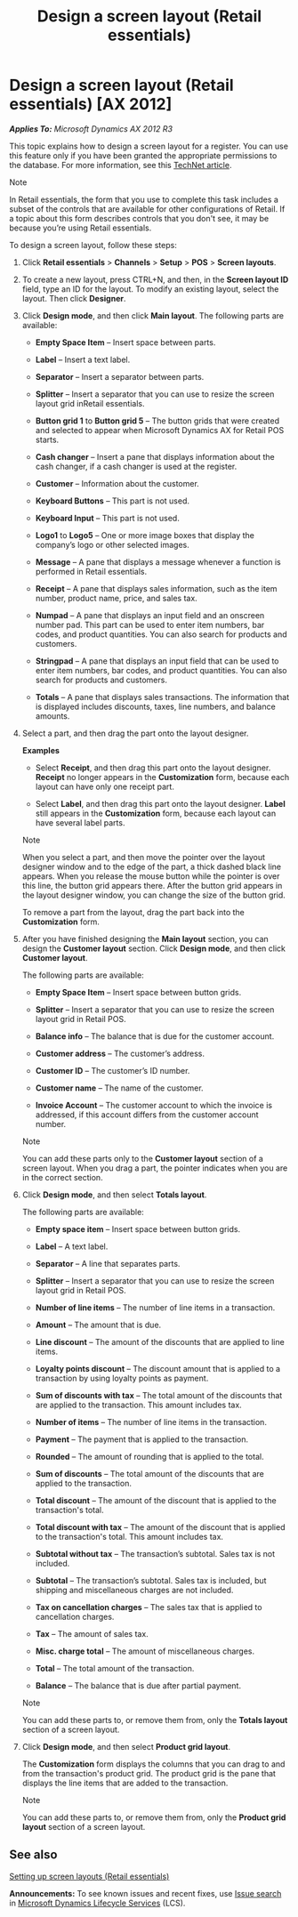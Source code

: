 ﻿---
title: Design a screen layout (Retail essentials)
TOCTitle: Design a screen layout (Retail essentials)
ms:assetid: 9f85c09b-b4f6-4f64-9461-dc1ff36a085b
ms:mtpsurl: https://technet.microsoft.com/en-us/library/Dn736924(v=AX.60)
ms:contentKeyID: 62200399
ms.date: 08/15/2014
mtps_version: v=AX.60
---

# Design a screen layout (Retail essentials) [AX 2012]


_**Applies To:** Microsoft Dynamics AX 2012 R3_

This topic explains how to design a screen layout for a register. You can use this feature only if you have been granted the appropriate permissions to the database. For more information, see this [TechNet article](http://go.microsoft.com/fwlink/?linkid=267571).


> [!NOTE]
> <P>In Retail essentials, the form that you use to complete this task includes a subset of the controls that are available for other configurations of Retail. If a topic about this form describes controls that you don't see, it may be because you’re using Retail essentials.</P>



To design a screen layout, follow these steps:

1.  Click **Retail essentials** \> **Channels** \> **Setup** \> **POS** \> **Screen layouts**.

2.  To create a new layout, press CTRL+N, and then, in the **Screen layout ID** field, type an ID for the layout. To modify an existing layout, select the layout. Then click **Designer**.

3.  Click **Design mode**, and then click **Main layout**. The following parts are available:
    
      - **Empty Space Item** – Insert space between parts.
    
      - **Label** – Insert a text label.
    
      - **Separator** – Insert a separator between parts.
    
      - **Splitter** – Insert a separator that you can use to resize the screen layout grid inRetail essentials.
    
      - **Button grid 1** to **Button grid 5** – The button grids that were created and selected to appear when Microsoft Dynamics AX for Retail POS starts.
    
      - **Cash changer** – Insert a pane that displays information about the cash changer, if a cash changer is used at the register.
    
      - **Customer** – Information about the customer.
    
      - **Keyboard Buttons** – This part is not used.
    
      - **Keyboard Input** – This part is not used.
    
      - **Logo1** to **Logo5** – One or more image boxes that display the company’s logo or other selected images.
    
      - **Message** – A pane that displays a message whenever a function is performed in Retail essentials.
    
      - **Receipt** – A pane that displays sales information, such as the item number, product name, price, and sales tax.
    
      - **Numpad** – A pane that displays an input field and an onscreen number pad. This part can be used to enter item numbers, bar codes, and product quantities. You can also search for products and customers.
    
      - **Stringpad** – A pane that displays an input field that can be used to enter item numbers, bar codes, and product quantities. You can also search for products and customers.
    
      - **Totals** – A pane that displays sales transactions. The information that is displayed includes discounts, taxes, line numbers, and balance amounts.

4.  Select a part, and then drag the part onto the layout designer.
    
    **Examples**
    
      - Select **Receipt**, and then drag this part onto the layout designer. **Receipt** no longer appears in the **Customization** form, because each layout can have only one receipt part.
    
      - Select **Label**, and then drag this part onto the layout designer. **Label** still appears in the **Customization** form, because each layout can have several label parts.
    

    > [!NOTE]
    > <P>When you select a part, and then move the pointer over the layout designer window and to the edge of the part, a thick dashed black line appears. When you release the mouse button while the pointer is over this line, the button grid appears there. After the button grid appears in the layout designer window, you can change the size of the button grid.</P>

    
    To remove a part from the layout, drag the part back into the **Customization** form.

5.  After you have finished designing the **Main layout** section, you can design the **Customer layout** section. Click **Design mode**, and then click **Customer layout**.
    
    The following parts are available:
    
      - **Empty Space Item** – Insert space between button grids.
    
      - **Splitter** – Insert a separator that you can use to resize the screen layout grid in Retail POS.
    
      - **Balance info** – The balance that is due for the customer account.
    
      - **Customer address** – The customer’s address.
    
      - **Customer ID** – The customer’s ID number.
    
      - **Customer name** – The name of the customer.
    
      - **Invoice Account** – The customer account to which the invoice is addressed, if this account differs from the customer account number.
    

    > [!NOTE]
    > <P>You can add these parts only to the <STRONG>Customer layout</STRONG> section of a screen layout. When you drag a part, the pointer indicates when you are in the correct section.</P>



6.  Click **Design mode**, and then select **Totals layout**.
    
    The following parts are available:
    
      - **Empty space item** – Insert space between button grids.
    
      - **Label** – A text label.
    
      - **Separator** – A line that separates parts.
    
      - **Splitter** – Insert a separator that you can use to resize the screen layout grid in Retail POS.
    
      - **Number of line items** – The number of line items in a transaction.
    
      - **Amount** – The amount that is due.
    
      - **Line discount** – The amount of the discounts that are applied to line items.
    
      - **Loyalty points discount** – The discount amount that is applied to a transaction by using loyalty points as payment.
    
      - **Sum of discounts with tax** – The total amount of the discounts that are applied to the transaction. This amount includes tax.
    
      - **Number of items** – The number of line items in the transaction.
    
      - **Payment** – The payment that is applied to the transaction.
    
      - **Rounded** – The amount of rounding that is applied to the total.
    
      - **Sum of discounts** – The total amount of the discounts that are applied to the transaction.
    
      - **Total discount** – The amount of the discount that is applied to the transaction's total.
    
      - **Total discount with tax** – The amount of the discount that is applied to the transaction's total. This amount includes tax.
    
      - **Subtotal without tax** – The transaction’s subtotal. Sales tax is not included.
    
      - **Subtotal** – The transaction’s subtotal. Sales tax is included, but shipping and miscellaneous charges are not included.
    
      - **Tax on cancellation charges** – The sales tax that is applied to cancellation charges.
    
      - **Tax** – The amount of sales tax.
    
      - **Misc. charge total** – The amount of miscellaneous charges.
    
      - **Total** – The total amount of the transaction.
    
      - **Balance** – The balance that is due after partial payment.
    

    > [!NOTE]
    > <P>You can add these parts to, or remove them from, only the <STRONG>Totals layout</STRONG> section of a screen layout.</P>



7.  Click **Design mode**, and then select **Product grid layout**.
    
    The **Customization** form displays the columns that you can drag to and from the transaction's product grid. The product grid is the pane that displays the line items that are added to the transaction.
    

    > [!NOTE]
    > <P>You can add these parts to, or remove them from, only the <STRONG>Product grid layout</STRONG> section of a screen layout.</P>



## See also

[Setting up screen layouts (Retail essentials)](setting-up-screen-layouts-retail-essentials.md)

  
**Announcements:** To see known issues and recent fixes, use [Issue search](http://go.microsoft.com/fwlink/?linkid=389258) in [Microsoft Dynamics Lifecycle Services](http://go.microsoft.com/fwlink/?linkid=306505) (LCS).

